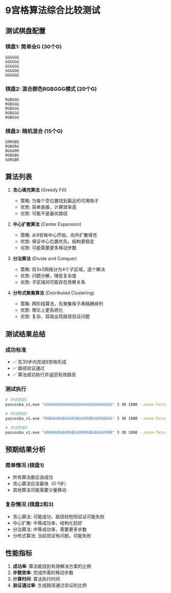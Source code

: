 # 9宫格算法综合比较测试

## 测试棋盘配置

### 棋盘1: 简单全G (30个G)
```
GGGGGG
GGGGGG
GGGGGG
GGGGGG
GGGGGG
```

### 棋盘2: 混合颜色RGBGGG模式 (20个G)
```
RGBGGG
RGBGGG
RGBGGG
RGBGGG
RGBGGG
```

### 棋盘3: 随机混合 (15个G)
```
GRRGBG
RGBGRG
BGGGRR
RGBGBG
GGRGBR
```

## 算法列表

1. **贪心填充算法** (Greedy Fill)
   - 策略: 为每个空位置找到最近的可用珠子
   - 优势: 简单直接，计算效率高
   - 劣势: 可能不是最优路径

2. **中心扩散算法** (Center Expansion)
   - 策略: 从9宫格中心开始，向外扩散填充
   - 优势: 保证中心位置优先，结构更稳定
   - 劣势: 可能需要更多移动步数

3. **分治算法** (Divide and Conquer)
   - 策略: 将3x3网格分为4个子区域，逐个解决
   - 优势: 问题分解，降低复杂度
   - 劣势: 子区域间可能存在依赖关系

4. **分布式聚集算法** (Distributed Clustering)
   - 策略: 两阶段算法，先聚集珠子再精确排列
   - 优势: 理论上更系统化
   - 劣势: 复杂，容易出现路径验证问题

## 测试结果总结

### 成功标准
- ✅ 在30步内完成9宫格形成
- ✅ 路径验证通过
- ✅ 算法成功执行并返回有效路径

### 测试执行
```bash
# 测试棋盘1
pazusoba_v1.exe "GGGGGGGGGGGGGGGGGGGGGGGGGGGGGG" 3 30 1000 --nine-force=G --verbose

# 测试棋盘2  
pazusoba_v1.exe "RGBGGGRGBGGGRGBGGGRGBGGGRGBGGG" 3 30 1000 --nine-force=G --verbose

# 测试棋盘3
pazusoba_v1.exe "GRRGBGRGBGRGBGGGRRRGBGBGGGRGBR" 3 30 1000 --nine-force=G --verbose
```

## 预期结果分析

### 简单情况 (棋盘1)
- 所有算法都应该成功
- 贪心算法应该最快（0-1步）
- 其他算法可能需要少量移动

### 复杂情况 (棋盘2和3)
- 贪心算法: 可能成功，路径较短但验证可能失败
- 中心扩散: 中等成功率，结构化较好
- 分治算法: 中等成功率，需要更多步数
- 分布式算法: 当前验证有问题，可能失败

## 性能指标

1. **成功率**: 算法能找到有效解决方案的比例
2. **步数效率**: 完成所需的移动步数
3. **计算时间**: 算法执行时间
4. **验证通过率**: 生成路径通过验证的比例